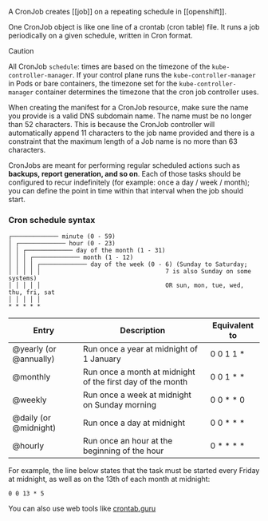 A CronJob creates [[job]] on a repeating schedule in [[openshift]].

One CronJob object is like one line of a crontab (cron table) file. It runs a job periodically on a given schedule, written in Cron format.

>[!caution]
All CronJob `schedule`: times are based on the timezone of the `kube-controller-manager`.
If your control plane runs the `kube-controller-manager` in Pods or bare containers, the timezone set for the `kube-controller-manager` container determines the timezone that the cron job controller uses.

When creating the manifest for a CronJob resource, make sure the name you provide is a valid DNS subdomain name. The name must be no longer than 52 characters. This is because the CronJob controller will automatically append 11 characters to the job name provided and there is a constraint that the maximum length of a Job name is no more than 63 characters.

CronJobs are meant for performing regular scheduled actions such as **backups, report generation, and so on**. Each of those tasks should be configured to recur indefinitely (for example: once a day / week / month); you can define the point in time within that interval when the job should start.

### Cron schedule syntax
```
┌───────────── minute (0 - 59)
│ ┌───────────── hour (0 - 23)
│ │ ┌───────────── day of the month (1 - 31)
│ │ │ ┌───────────── month (1 - 12)
│ │ │ │ ┌───────────── day of the week (0 - 6) (Sunday to Saturday;
│ │ │ │ │                                   7 is also Sunday on some systems)
│ │ │ │ │                                   OR sun, mon, tue, wed, thu, fri, sat
│ │ │ │ │
* * * * *
```

| Entry                  | Description                                                | Equivalent to |
| ---------------------- | ---------------------------------------------------------- | ------------- |
| @yearly (or @annually) | Run once a year at midnight of 1 January                   | 0 0 1 1 \*    |
| @monthly               | Run once a month at midnight of the first day of the month | 0 0 1 \* \*   |
| @weekly                | Run once a week at midnight on Sunday morning              | 0 0 \* \* 0   |
| @daily (or @midnight)  | Run once a day at midnight                                 | 0 0 \* \* \*  |
| @hourly                | Run once an hour at the beginning of the hour              | 0 \* \* \* \* |

For example, the line below states that the task must be started every Friday at midnight, as well as on the 13th of each month at midnight:

```
0 0 13 * 5
```
You can also use web tools like [crontab.guru](https://crontab.guru/)
